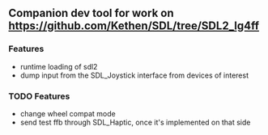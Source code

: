 ## Companion dev tool for work on https://github.com/Kethen/SDL/tree/SDL2_lg4ff

### Features
- runtime loading of sdl2
- dump input from the SDL_Joystick interface from devices of interest

### TODO Features
- change wheel compat mode
- send test ffb through SDL_Haptic, once it's implemented on that side
